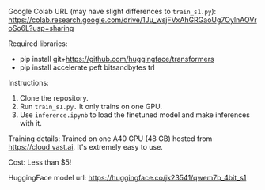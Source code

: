 Google Colab URL (may have slight differences to `train_s1.py`): https://colab.research.google.com/drive/1Ju_wsjFVxAhGRGaoUg7OylnAOVroSo6L?usp=sharing

Required libraries:
- pip install git+https://github.com/huggingface/transformers
- pip install accelerate peft bitsandbytes trl 

Instructions:
1. Clone the repository.
2. Run `train_s1.py.` It only trains on one GPU.
3. Use `inference.ipynb` to load the finetuned model and make inferences with it.

Training details: Trained on one A40 GPU (48 GB) hosted from https://cloud.vast.ai. It's extremely easy to use.

Cost: Less than $5!

HuggingFace model url: https://huggingface.co/jk23541/qwem7b_4bit_s1
